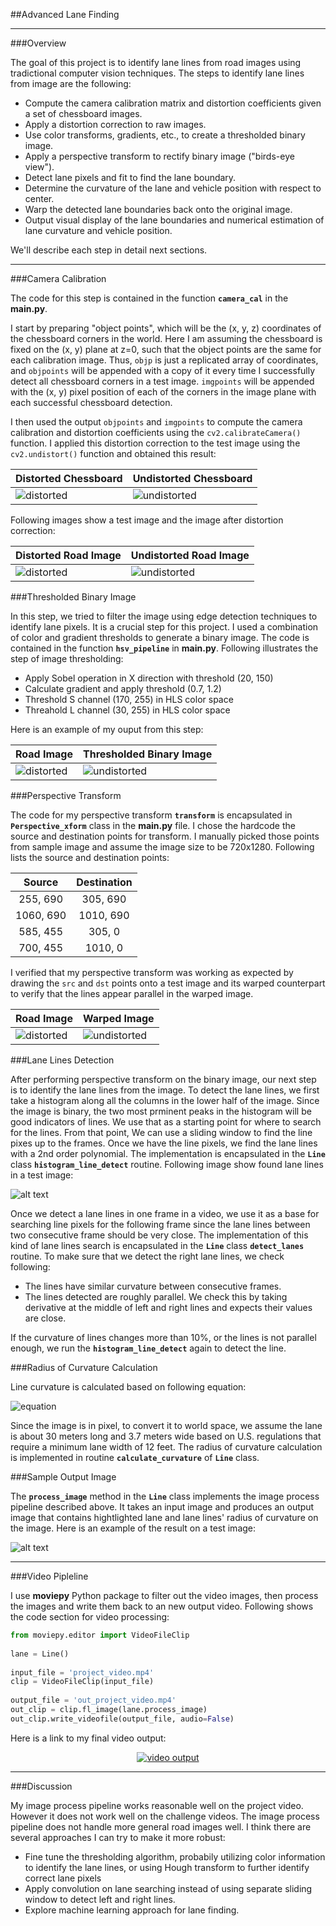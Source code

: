 ##Advanced Lane Finding

---

###Overview

The goal of this project is to identify lane lines from road images using tradictional computer vision techniques. The steps to identify lane lines from image are the following:

* Compute the camera calibration matrix and distortion coefficients given a set of chessboard images.
* Apply a distortion correction to raw images.
* Use color transforms, gradients, etc., to create a thresholded binary image.
* Apply a perspective transform to rectify binary image ("birds-eye view").
* Detect lane pixels and fit to find the lane boundary.
* Determine the curvature of the lane and vehicle position with respect to center.
* Warp the detected lane boundaries back onto the original image.
* Output visual display of the lane boundaries and numerical estimation of lane curvature and vehicle position.

We'll describe each step in detail next sections.

---

###Camera Calibration

The code for this step is contained in the function **`camera_cal`** in the **main.py**. 

I start by preparing "object points", which will be the (x, y, z) coordinates of the chessboard corners in the world. Here I am assuming the chessboard is fixed on the (x, y) plane at z=0, such that the object points are the same for each calibration image.  Thus, `objp` is just a replicated array of coordinates, and `objpoints` will be appended with a copy of it every time I successfully detect all chessboard corners in a test image.  `imgpoints` will be appended with the (x, y) pixel position of each of the corners in the image plane with each successful chessboard detection.  

I then used the output `objpoints` and `imgpoints` to compute the camera calibration and distortion coefficients using the `cv2.calibrateCamera()` function.  I applied this distortion correction to the test image using the `cv2.undistort()` function and obtained this result: 

Distorted Chessboard | Undistorted Chessboard
---------------------|-----------------------
![distorted](camera_cal/calibration1.jpg) | ![undistorted](output_images/undist_calibration1.png)

Following images show a test image and the image after distortion correction:

Distorted Road Image | Undistorted Road Image
---------------------|-----------------------
![distorted](test_images/straight_lines2.jpg) | ![undistorted](output_images/undist_straight_lines2.png)

###Thresholded Binary Image

In this step, we tried to filter the image using edge detection techniques to identify lane pixels. It is a crucial step for this project. I used a combination of color and gradient thresholds to generate a binary image. The code is contained in the function **`hsv_pipeline`** in **main.py**. Following illustrates the step of image thresholding:

* Apply Sobel operation in X direction with threshold (20, 150)
* Calculate gradient and apply threshold (0.7, 1.2)
* Threshold S channel (170, 255) in HLS color space
* Threahold L channel (30, 255) in HLS color space

Here is an example of my ouput from this step:

Road Image | Thresholded Binary Image
-----------|-------------------------
![distorted](test_images/test3.jpg) | ![undistorted](output_images/binimag_test3.png)

###Perspective Transform

The code for my perspective transform **`transform`** is encapsulated in **`Perspective_xform`** class in the **main.py** file. I chose the hardcode the source and destination points for transform. I manually picked those points from sample image and assume the image size to be 720x1280. Following lists the source and destination points:

| Source        | Destination   | 
|:-------------:|:-------------:| 
| 255, 690      | 305, 690      | 
| 1060, 690     | 1010, 690     |
| 585, 455      | 305, 0        |
| 700, 455      | 1010, 0       |

I verified that my perspective transform was working as expected by drawing the `src` and `dst` points onto a test image and its warped counterpart to verify that the lines appear parallel in the warped image.

Road Image | Warped Image
-----------|--------------
![distorted](test_images/test2.jpg) | ![undistorted](output_images/pxform_test2.png)

###Lane Lines Detection

After performing perspective transform on the binary image, our next step is to identify the lane lines from the image. To detect the lane lines, we first take a histogram along all the columns in the lower half of the image. Since the image is binary, the two most prminent peaks in the histogram will be good indicators of lines. We use that as a starting point for where to search for the lines. From that point, We can use a sliding window to find the line pixes up to the frames. Once we have the line pixels, we find the lane lines with a 2nd order polynomial. The implementation is encapsulated in the **`Line`** class **`histogram_line_detect`** routine. Following image show found lane lines in a test image:

![alt text](output_images/fitted_test2.png)

Once we detect a lane lines in one frame in a video, we use it as a base for searching line pixels for the following frame since the lane lines between two consecutive frame should be very close. The implementation of this kind of lane lines search is encapsulated in the **`Line`** class **`detect_lanes`** routine. To make sure that we detect the right lane lines, we check following:

* The lines have similar curvature between consecutive frames.
* The lines detected are roughly parallel. We check this by taking derivative at the middle of left and right lines and expects their values are close.

If the curvature of lines changes more than 10%, or the lines is not parallel enough, we run the **`histogram_line_detect`** again to detect the line.

###Radius of Curvature Calculation

Line curvature is calculated based on following equation:

![equation](output_images/curv_eq.png)

Since the image is in pixel, to convert it to world space, we assume the lane is about 30 meters long and 3.7 meters wide based on U.S. regulations that require a minimum lane width of 12 feet. The radius of curvature calculation is implemented in routine **`calculate_curvature`** of **`Line`** class.

###Sample Output Image

The **`process_image`** method in the **`Line`** class implements the image process pipeline described above. It takes an input image and produces an output image that contains hightlighted lane and lane lines' radius of curvature on the image. Here is an example of the result on a test image:

![alt text](output_images/proj_straight_lines1.png)

---

###Video Pipleline

I use **moviepy** Python package to filter out the video images, then process the images and write them back to an new output video. Following shows the code section for video processing:

```python
from moviepy.editor import VideoFileClip
    
lane = Line()
    
input_file = 'project_video.mp4'
clip = VideoFileClip(input_file)
    
output_file = 'out_project_video.mp4'
out_clip = clip.fl_image(lane.process_image)
out_clip.write_videofile(output_file, audio=False)
```
 
Here is a link to my final video output:

<p align="center">
    <a href="https://www.youtube.com/watch?v=iOcDtqR1etU">
        <img src="https://img.youtube.com/vi/iOcDtqR1etU/0.jpg" alt="video output">
    </a>
</p>


---

###Discussion

My image process pipeline works reasonable well on the project video. However it does not work well on the challenge videos. The image process pipeline does not handle more general road images well. I think there are several approaches I can try to make it more robust:

* Fine tune the thresholding algorithm, probabily utilizing color information to identify the lane lines, or using Hough transform to further identify correct lane pixels
* Apply convolution on lane searching instead of using separate sliding window to detect left and right lines.
* Explore machine learning approach for lane finding.  



